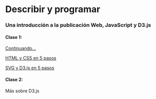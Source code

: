 # Describir y programar

### Una introducción a la publicación Web, JavaScript y D3.js

#### Clase 1: 

[Continuando…](https://profesorfaco.github.io/describir-programar/)

[HTML y CSS en 5 pasos](https://profesorfaco.github.io/describir-programar/step-by-step/html-css/step-1.html)

[SVG y D3.js en 5 pasos](https://profesorfaco.github.io/describir-programar/step-by-step/svg-d3/step-1.html)

#### Clase 2:

Más sobre D3.js
